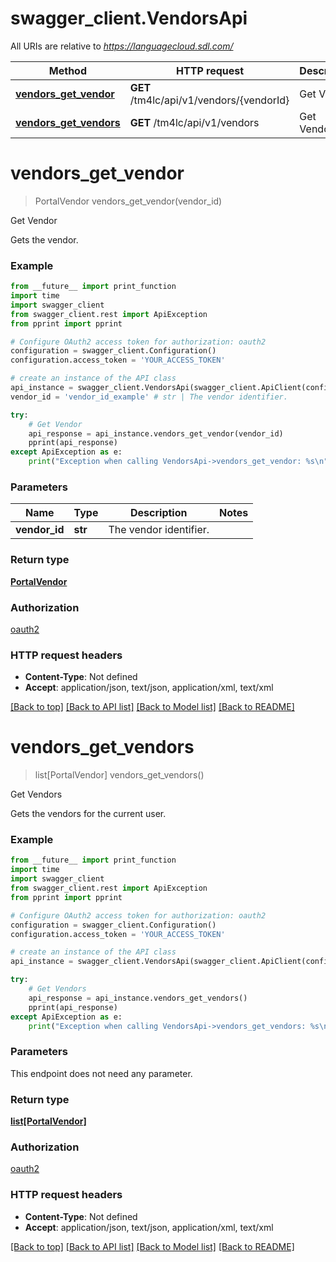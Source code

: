 # swagger_client.VendorsApi

All URIs are relative to *https://languagecloud.sdl.com/*

Method | HTTP request | Description
------------- | ------------- | -------------
[**vendors_get_vendor**](VendorsApi.md#vendors_get_vendor) | **GET** /tm4lc/api/v1/vendors/{vendorId} | Get Vendor
[**vendors_get_vendors**](VendorsApi.md#vendors_get_vendors) | **GET** /tm4lc/api/v1/vendors | Get Vendors

# **vendors_get_vendor**
> PortalVendor vendors_get_vendor(vendor_id)

Get Vendor

Gets the vendor.

### Example
```python
from __future__ import print_function
import time
import swagger_client
from swagger_client.rest import ApiException
from pprint import pprint

# Configure OAuth2 access token for authorization: oauth2
configuration = swagger_client.Configuration()
configuration.access_token = 'YOUR_ACCESS_TOKEN'

# create an instance of the API class
api_instance = swagger_client.VendorsApi(swagger_client.ApiClient(configuration))
vendor_id = 'vendor_id_example' # str | The vendor identifier.

try:
    # Get Vendor
    api_response = api_instance.vendors_get_vendor(vendor_id)
    pprint(api_response)
except ApiException as e:
    print("Exception when calling VendorsApi->vendors_get_vendor: %s\n" % e)
```

### Parameters

Name | Type | Description  | Notes
------------- | ------------- | ------------- | -------------
 **vendor_id** | **str**| The vendor identifier. | 

### Return type

[**PortalVendor**](PortalVendor.md)

### Authorization

[oauth2](../README.md#oauth2)

### HTTP request headers

 - **Content-Type**: Not defined
 - **Accept**: application/json, text/json, application/xml, text/xml

[[Back to top]](#) [[Back to API list]](../README.md#documentation-for-api-endpoints) [[Back to Model list]](../README.md#documentation-for-models) [[Back to README]](../README.md)

# **vendors_get_vendors**
> list[PortalVendor] vendors_get_vendors()

Get Vendors

Gets the vendors for the current user.

### Example
```python
from __future__ import print_function
import time
import swagger_client
from swagger_client.rest import ApiException
from pprint import pprint

# Configure OAuth2 access token for authorization: oauth2
configuration = swagger_client.Configuration()
configuration.access_token = 'YOUR_ACCESS_TOKEN'

# create an instance of the API class
api_instance = swagger_client.VendorsApi(swagger_client.ApiClient(configuration))

try:
    # Get Vendors
    api_response = api_instance.vendors_get_vendors()
    pprint(api_response)
except ApiException as e:
    print("Exception when calling VendorsApi->vendors_get_vendors: %s\n" % e)
```

### Parameters
This endpoint does not need any parameter.

### Return type

[**list[PortalVendor]**](PortalVendor.md)

### Authorization

[oauth2](../README.md#oauth2)

### HTTP request headers

 - **Content-Type**: Not defined
 - **Accept**: application/json, text/json, application/xml, text/xml

[[Back to top]](#) [[Back to API list]](../README.md#documentation-for-api-endpoints) [[Back to Model list]](../README.md#documentation-for-models) [[Back to README]](../README.md)

